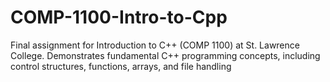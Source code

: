 # COMP-1100-Intro-to-Cpp
Final assignment for Introduction to C++ (COMP 1100) at St. Lawrence College. Demonstrates fundamental C++ programming concepts, including control structures, functions, arrays, and file handling
